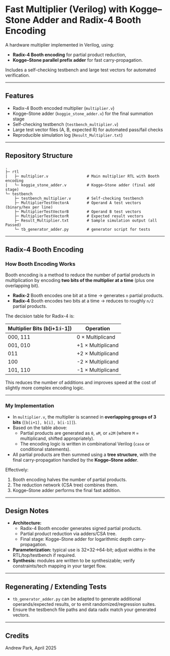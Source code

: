 # Fast Multiplier (Verilog) with Kogge–Stone Adder and Radix-4 Booth Encoding

A hardware multiplier implemented in Verilog, using:
- **Radix-4 Booth encoding** for partial product reduction,
- **Kogge–Stone parallel prefix adder** for fast carry-propagation.

Includes a self-checking testbench and large test vectors for automated verification.

---

## Features
- Radix-4 Booth encoded multiplier (`multiplier.v`)
- Kogge–Stone adder (`koggie_stone_adder.v`) for the final summation stage
- Self-checking testbench (`testbench_multiplier.v`)
- Large test vector files (A, B, expected R) for automated pass/fail checks
- Reproducible simulation log (`Result_Multiplier.txt`)

---

## Repository Structure
```
.
├─ rtl
|   ├─ multiplier.v                 # Main multiplier RTL with Booth encoding
|   └─ koggie_stone_adder.v         # Kogge–Stone adder (final add stage)
└─ testbench
    ├─ testbench_multiplier.v       # Self-checking testbench
    ├─ MultiplierTestVectorA        # Operand A test vectors (binary/hex per line)
    ├─ MultiplierTestVectorB        # Operand B test vectors
    ├─ MultiplierTestVectorR        # Expected result vectors
    ├─ Result_Multiplier.txt        # Sample simulation output (all Passed)
    └─ tb_generator_adder.py        # generator script for tests
```

---

## Radix-4 Booth Encoding

### How Booth Encoding Works
Booth encoding is a method to reduce the number of partial products in multiplication by encoding **two bits of the multiplier at a time** (plus one overlapping bit).  
- **Radix-2** Booth encodes one bit at a time → generates `n` partial products.  
- **Radix-4** Booth encodes two bits at a time → reduces to roughly `n/2` partial products.  

The decision table for Radix-4 is:

| Multiplier Bits (b[i+1:i-1]) | Operation         |
|------------------------------|-------------------|
| 000, 111                     | 0 × Multiplicand  |
| 001, 010                     | +1 × Multiplicand |
| 011                          | +2 × Multiplicand |
| 100                          | -2 × Multiplicand |
| 101, 110                     | -1 × Multiplicand |

This reduces the number of additions and improves speed at the cost of slightly more complex encoding logic.

---

### My Implementation
- In `multiplier.v`, the multiplier is scanned in **overlapping groups of 3 bits** (`[b[i+1], b[i], b[i-1]]`).
- Based on the table above:
  - Partial products are generated as `0`, `±M`, or `±2M` (where `M` = multiplicand, shifted appropriately).
  - The encoding logic is written in combinational Verilog (`case` or conditional statements).
- All partial products are then summed using a **tree structure**, with the final carry-propagation handled by the **Kogge–Stone adder**.

Effectively:
1. Booth encoding halves the number of partial products.  
2. The reduction network (CSA tree) combines them.  
3. Kogge–Stone adder performs the final fast addition.  

---

## Design Notes
- **Architecture:**
  - Radix-4 Booth encoder generates signed partial products.
  - Partial product reduction via adders/CSA tree.
  - Final stage: Kogge–Stone adder for logarithmic depth carry-propagation.
- **Parameterization:** typical use is 32×32→64-bit; adjust widths in the RTL/top/testbench if required.
- **Synthesis:** modules are written to be synthesizable; verify constraints/tech mapping in your target flow.

---

## Regenerating / Extending Tests
- `tb_generator_adder.py` can be adapted to generate additional operands/expected results,
  or to emit randomized/regression suites.
- Ensure the testbench file paths and data radix match your generated vectors.

---

## Credits
Andrew Park, April 2025
